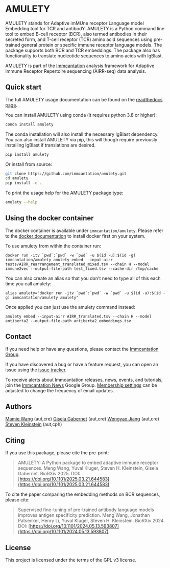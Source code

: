# AMULETY

AMULETY stands for Adaptive imMUne receptor Language model Embedding tool for TCR and antibodY.
AMULETY is a Python command line tool to embed B-cell receptor (BCR), also termed antibodies in
their secreted form, and T-cell receptor (TCR) amino acid sequences using pre-trained general
protein or specific immune receptor language models. The package supports both BCR and TCR embeddings.
The package also has functionality to translate nucleotide sequences to amino acids with IgBlast.

AMULETY is part of the [Immcantation](http://immcantation.readthedocs.io)
analysis framework for Adaptive Immune Receptor Repertoire sequencing
(AIRR-seq) data analysis.

## Quick start

The full AMULETY usage documentation can be found on the
[readthedocs page](https://amulety.readthedocs.io/).

You can install AMULETY using conda (it requires python 3.8 or higher):

```bash
conda install amulety
```

The conda installation will also install the necessary IgBlast dependency.
You can also install AMULETY via pip, this will though require previously
installing IgBlast if translations are desired.

```bash
pip install amulety
```

Or install from source:

```bash
git clone https://github.com/immcantation/amulety.git
cd amulety
pip install -e .
```

To print the usage help for the AMULETY package type:

```bash
amulety --help
```

## Using the docker container

The docker container is available under `immcantation/amulety`. Please refer to the [docker documentation](https://docs.docker.com/engine/install/) to install docker first on your system.

To use amulety from within the container run:

```
docker run -itv `pwd`:`pwd` -w `pwd` -u $(id -u):$(id -g) immcantation/amulety amulety embed --input-airr tests/AIRR_rearrangement_translated_mixed.tsv --chain H --model immune2vec --output-file-path test_fixed.tsv --cache-dir /tmp/cache
```

You can also create an alias so that you don't need to type all of this each time you call amulety:

```
alias amulety="docker run -itv `pwd`:`pwd` -w `pwd` -u $(id -u):$(id -g) immcantation/amulety amulety"
```

Once applied you can just use the amulety command instead:

```
amulety embed --input-airr AIRR_translated.tsv --chain H --model antiberta2 --output-file-path antiberta2_embeddings.tsv
```

## Contact

If you need help or have any questions, please contact the
[Immcantation Group](mailto:immcantation@googlegroups.com).

If you have discovered a bug or have a feature request, you can open an issue using the [issue tracker](https://github.com/immcantation/amulety/issues).

To receive alerts about Immcantation releases, news, events, and tutorials, join the [Immcantation News](https://groups.google.com/g/immcantation-news) Google Group. [Membership settings](https://groups.google.com/g/immcantation-news/membership) can be adjusted to change the frequency of email updates.

## Authors

[Mamie Wang](https://github.com/mamie) (aut,cre)
[Gisela Gabernet](https://github.com/ggabernet) (aut,cre)
[Wengyao Jiang](https://github.com/wenggyaoo) (aut,cre)
[Steven Kleinstein](mailto:steven.kleinstein@yale.edu) (aut,cph)

## Citing

If you use this package, please cite the pre-print:

> AMULETY: A Python package to embed adaptive immune receptor sequences.
> Meng Wang, Yuval Kluger, Steven H. Kleinstein, Gisela Gabernet.
> BioRXiv 2025. DOI: [https://doi.org/10.1101/2025.03.21.644583](https://doi.org/10.1101/2025.03.21.644583)

To cite the paper comparing the embedding methods on BCR sequences, please cite:

> Supervised fine-tuning of pre-trained antibody language models improves antigen specificity prediction.
> Meng Wang, Jonathan Patsenker, Henry Li, Yuval Kluger, Steven H. Kleinstein.
> BioRXiv 2024. DOI: [https://doi.org/10.1101/2024.05.13.593807](https://doi.org/10.1101/2024.05.13.593807).

## License

This project is licensed under the terms of the GPL v3 license.
